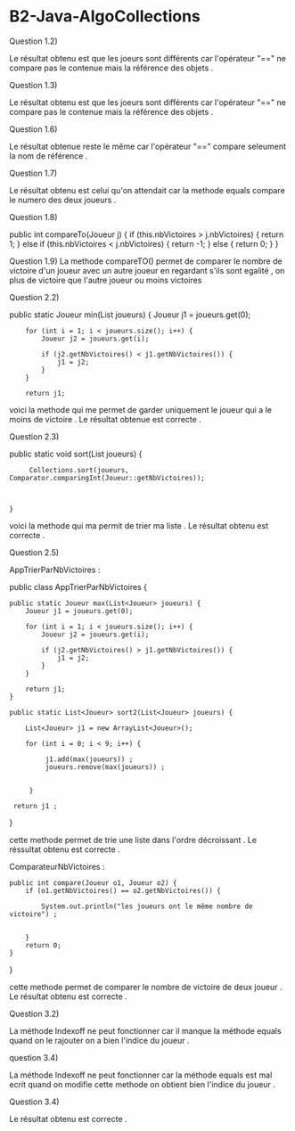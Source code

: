 # B2-Java-AlgoCollections

Question 1.2)

Le résultat obtenu est que les joeurs sont différents car l'opérateur "==" ne compare pas le contenue mais la référence des objets .

Question 1.3) 

Le résultat obtenu est que les joeurs sont différents car l'opérateur "==" ne compare pas le contenue mais la référence des objets .
 
Question 1.6)

Le résultat obtenue reste le même car l'opérateur "==" compare seleument la nom de référence .

Question 1.7)

Le résultat obtenu est celui qu'on attendait car la methode equals compare le numero des deux joueurs .


Question 1.8)


public int compareTo(Joueur j) {
	    if (this.nbVictoires > j.nbVictoires) {
	        return 1;
	    } else if (this.nbVictoires < j.nbVictoires) {
	        return -1;
	    } else {
	        return 0;
	    }
	}

Question 1.9)
La methode compareTO() permet de comparer le nombre de victoire d'un joueur avec un autre joueur en regardant s'ils sont egalité , on plus de victoire que l'autre joueur ou moins victoires

Question 2.2)


public static Joueur min(List<Joueur> joueurs) {
        Joueur j1 = joueurs.get(0);

        for (int i = 1; i < joueurs.size(); i++) {
            Joueur j2 = joueurs.get(i);

            if (j2.getNbVictoires() < j1.getNbVictoires()) {
                j1 = j2;
            }
        }

        return j1;



voici la methode qui me permet de garder uniquement le joueur qui a le moins de victoire .
Le résultat obtenue est correcte .



Question 2.3) 

  public static void sort(List<Joueur> joueurs) {
    	
    	 Collections.sort(joueurs, Comparator.comparingInt(Joueur::getNbVictoires));
    	 
    	 
    	 
    }


voici la methode qui ma permit de trier ma liste .
Le résultat obtenu est correcte .

Question 2.5)

AppTrierParNbVictoires :

public class AppTrierParNbVictoires {

    
    public static Joueur max(List<Joueur> joueurs) {
        Joueur j1 = joueurs.get(0);

        for (int i = 1; i < joueurs.size(); i++) {
            Joueur j2 = joueurs.get(i);

            if (j2.getNbVictoires() > j1.getNbVictoires()) {
                j1 = j2;
            }
        }

        return j1;
    }
       		 
    public static List<Joueur> sort2(List<Joueur> joueurs) {
    	
    	List<Joueur> j1 = new ArrayList<Joueur>();
    	
    	for (int i = 0; i < 9; i++) {
    		 
    		 j1.add(max(joueurs)) ;
    		 joueurs.remove(max(joueurs)) ;
    		 
    		 
    	 }
   	 
   	 return j1 ;
   	 
   }

cette methode permet de trie une liste dans l'ordre décroissant .
Le réssultat obtenu est correcte .



ComparateurNbVictoires : 

	public int compare(Joueur o1, Joueur o2) {
		if (o1.getNbVictoires() == o2.getNbVictoires()) {
			
			System.out.println("les joueurs ont le même nombre de victoire") ;
			
			
		}
		return 0;
	}

}

cette methode permet de comparer le nombre de victoire de deux joueur .
Le résultat obtenu est correcte .

Question 3.2)

La méthode Indexoff ne peut fonctionner car il manque la méthode equals quand on le rajouter on a bien l'indice du joueur .

question 3.4)



La méthode Indexoff ne peut fonctionner car la méthode equals est mal ecrit quand on modifie cette methode on obtient bien l'indice du joueur .


Question 3.4)

Le résultat obtenu est correcte .

